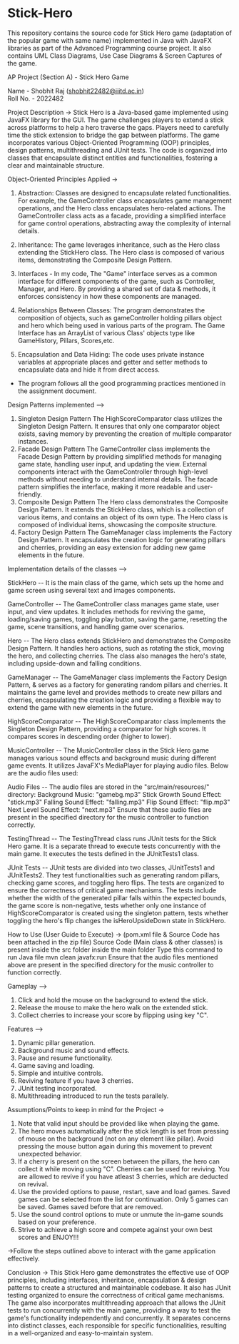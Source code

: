 # Stick-Hero
This repository contains the source code for Stick Hero game (adaptation of the popular game with same name) implemented in Java with JavaFX libraries as part of the Advanced Programming course project. It also contains UML Class Diagrams, Use Case Diagrams & Screen Captures of the game.

AP Project (Section A) - Stick Hero Game

Name - Shobhit Raj (shobhit22482@iiitd.ac.in)<br>
Roll No. - 2022482

Project Description ->
Stick Hero is a Java-based game implemented using JavaFX library for the GUI. The game challenges players to extend a stick across platforms 
to help a hero traverse the gaps. Players need to carefully time the stick extension to bridge the gap between platforms. The game 
incorporates various Object-Oriented Programming (OOP) principles, design patterns, multithreading and JUnit tests. The code is organized 
into classes that encapsulate distinct entities and functionalities, fostering a clear and maintainable structure.

Object-Oriented Principles Applied ->

1. Abstraction: Classes are designed to encapsulate related functionalities. For example, the GameController class encapsulates game
management operations, and the Hero class encapsulates hero-related actions. The GameController class acts as a facade, providing a 
simplified interface for game control operations, abstracting away the complexity of internal details.

2. Inheritance: The game leverages inheritance, such as the Hero class extending the StickHero class. The Hero class is composed of 
various items, demonstrating the Composite Design Pattern.

3. Interfaces - In my code, The "Game" interface serves as a common interface for different components of the game, such as 
Controller, Manager, and Hero. By providing a shared set of data & methods, it enforces consistency in how these components are managed.

4. Relationships Between Classes: The program demonstrates the composition of objects, such as gameController holding pillars 
object and hero which being used in various parts of the program. The Game Interface has an ArrayList of various Class' objects type 
like GameHistory, Pillars, Scores,etc.

5. Encapsulation and Data Hiding: The code uses private instance variables at appropriate places and getter and setter methods to 
encapsulate data and hide it from direct access.

* The program follows all the good programming practices mentioned in the assignment document.

Design Patterns implemented -->
1. Singleton Design Pattern
The HighScoreComparator class utilizes the Singleton Design Pattern. It ensures that only one comparator object exists, saving memory by 
preventing the creation of multiple comparator instances.
2. Facade Design Pattern
The GameController class implements the Facade Design Pattern by providing simplified methods for managing game state, handling user input, 
and updating the view. External components interact with the GameController through high-level methods without needing to understand 
internal details. The facade pattern simplifies the interface, making it more readable and user-friendly.
3. Composite Design Pattern
The Hero class demonstrates the Composite Design Pattern. It extends the StickHero class, which is a collection of various items, and contains 
an object of its own type. The Hero class is composed of individual items, showcasing the composite structure.
4. Factory Design Pattern
The GameManager class implements the Factory Design Pattern. It encapsulates the creation logic for generating pillars and cherries, providing
an easy extension for adding new game elements in the future.

Implementation details of the classes -->

StickHero -- It is the main class of the game, which sets up the home and game screen using several text and images components.

GameController -- The GameController class manages game state, user input, and view updates. It includes methods for reviving 
the game, loading/saving games, toggling play button, saving the game, resetting the game, scene transitions, and handling game over scenarios.

Hero -- The Hero class extends StickHero and demonstrates the Composite Design Pattern. It handles hero actions, such as rotating the stick, 
moving the hero, and collecting cherries. The class also manages the hero's state, including upside-down and falling conditions.

GameManager --  The GameManager class implements the Factory Design Pattern, & serves as a factory for generating random pillars and 
cherries. It maintains the game level and provides methods to create new pillars and cherries, encapsulating the creation logic and 
providing a flexible way to extend the game with new elements in the future.

HighScoreComparator -- The HighScoreComparator class implements the Singleton Design Pattern, providing a comparator for high scores. It 
compares scores in descending order (higher to lower).

MusicController -- The MusicController class in the Stick Hero game manages various sound effects and background music during different 
game events. It utilizes JavaFX's MediaPlayer for playing audio files. Below are the audio files used:

Audio Files -- 
The audio files are stored in the "src/main/resources/" directory:
Background Music: "gamebg.mp3"
Stick Growth Sound Effect: "stick.mp3"
Falling Sound Effect: "falling.mp3"
Flip Sound Effect: "flip.mp3"
Next Level Sound Effect: "next.mp3"
Ensure that these audio files are present in the specified directory for the music controller to function correctly.

TestingThread -- The TestingThread class runs JUnit tests for the Stick Hero game. It is a separate thread to execute tests concurrently
with the main game. It executes the tests defined in the JUnitTests1 class.

JUnit Tests -- JUnit tests are divided into two classes, JUnitTests1 and JUnitTests2. They test functionalities such as generating 
random pillars, checking game scores, and toggling hero flips. The tests are organized to ensure the correctness of critical game mechanisms.
The tests include whether the width of the generated pillar falls within the expected bounds, the game score is non-negative, tests 
whether only one instance of HighScoreComparator is created using the singleton pattern, tests whether toggling the hero's flip 
changes the isHeroUpsideDown state in StickHero.


How to Use (User Guide to Execute) ->
(pom.xml file & Source Code has been attached in the zip file)
Source Code (Main class & other classes) is present inside the src folder inside the main folder
Type this command to run Java file
mvn clean javafx:run
Ensure that the audio files mentioned above are present in the specified directory for the music controller to function correctly.

Gameplay -->
1. Click and hold the mouse on the background to extend the stick.
2. Release the mouse to make the hero walk on the extended stick.
3. Collect cherries to increase your score by flipping using key "C".

Features -->
1. Dynamic pillar generation.
2. Background music and sound effects.
3. Pause and resume functionality.
4. Game saving and loading.
5. Simple and intuitive controls.
6. Reviving feature if you have 3 cherries.
7. JUnit testing incorporated.
8. Multithreading introduced to run the tests parallely.


Assumptions/Points to keep in mind for the Project ->
1. Note that valid input should be provided like when playing the game.
2. The hero moves automatically after the stick length is set from pressing of mouse on the background (not on any element like pillar). 
Avoid pressing the mouse button again during this movement to prevent unexpected behavior.
3. If a cherry is present on the screen between the pillars, the hero can collect it while moving using "C". Cherries can be used
for reviving. You are allowed to revive if you have atleast 3 cherries, which are deducted on revival.
4. Use the provided options to pause, restart, save and load games. Saved games can be selected from the list for 
continuation. Only 5 games can be saved. Games saved before that are removed.
5. Use the sound control options to mute or unmute the in-game sounds based on your preference.
6. Strive to achieve a high score and compete against your own best scores and ENJOY!!!

->Follow the steps outlined above to interact with the game application effectively.

Conclusion ->
This Stick Hero game demonstrates the effective use of OOP principles, including interfaces, inheritance, encapsulation & design patterns to 
create a structured and maintainable codebase. It also has JUnit testing organized to ensure the correctness of critical game mechanisms.
The game also incorporates multithreading approach that allows the JUnit tests to run concurrently with the main game, providing a way 
to test the game's functionality independently and concurrently. It separates concerns into distinct classes, each responsible for 
specific functionalities, resulting in a well-organized and easy-to-maintain system.
